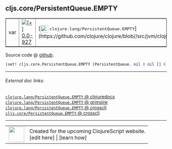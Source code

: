 ## cljs.core/PersistentQueue.EMPTY



 <table border="1">
<tr>
<td>var</td>
<td><a href="https://github.com/cljsinfo/cljs-api-docs/tree/0.0-927"><img valign="middle" alt="[+] 0.0-927" title="Added in 0.0-927" src="https://img.shields.io/badge/+-0.0--927-lightgrey.svg"></a> </td>
<td>
[<img height="24px" valign="middle" src="http://i.imgur.com/1GjPKvB.png"> <samp>clojure.lang/PersistentQueue.EMPTY</samp>](https://github.com/clojure/clojure/blob//src/jvm/clojure/lang/PersistentQueue.java)
</td>
</tr>
</table>









Source code @ [github](https://github.com/clojure/clojurescript/blob/r2127/src/cljs/cljs/core.cljs#L3866):

```clj
(set! cljs.core.PersistentQueue.EMPTY (PersistentQueue. nil 0 nil [] 0))
```

<!--
Repo - tag - source tree - lines:

 <pre>
clojurescript @ r2127
└── src
    └── cljs
        └── cljs
            └── <ins>[core.cljs:3866](https://github.com/clojure/clojurescript/blob/r2127/src/cljs/cljs/core.cljs#L3866)</ins>
</pre>

-->

---



###### External doc links:

[`clojure.lang/PersistentQueue.EMPTY` @ clojuredocs](http://clojuredocs.org/clojure.lang/PersistentQueue.EMPTY)<br>
[`clojure.lang/PersistentQueue.EMPTY` @ grimoire](http://conj.io/store/v1/org.clojure/clojure/1.7.0-beta3/clj/clojure.lang/PersistentQueue.EMPTY/)<br>
[`clojure.lang/PersistentQueue.EMPTY` @ crossclj](http://crossclj.info/fun/clojure.lang/PersistentQueue.EMPTY.html)<br>
[`cljs.core/PersistentQueue.EMPTY` @ crossclj](http://crossclj.info/fun/cljs.core.cljs/PersistentQueue.EMPTY.html)<br>

---

 <table>
<tr><td>
<img valign="middle" align="right" width="48px" src="http://i.imgur.com/Hi20huC.png">
</td><td>
Created for the upcoming ClojureScript website.<br>
[edit here] | [learn how]
</td></tr></table>

[edit here]:https://github.com/cljsinfo/cljs-api-docs/blob/master/cljsdoc/cljs.core/PersistentQueueDOTEMPTY.cljsdoc
[learn how]:https://github.com/cljsinfo/cljs-api-docs/wiki/cljsdoc-files

<!--

This information was too distracting to show to readers, but I'll leave it
commented here since it is helpful to:

- pretty-print the data used to generate this document
- and show how to retrieve that data



The API data for this symbol:

```clj
{:ns "cljs.core",
 :name "PersistentQueue.EMPTY",
 :history [["+" "0.0-927"]],
 :parent-type "PersistentQueue",
 :type "var",
 :full-name-encode "cljs.core/PersistentQueueDOTEMPTY",
 :source {:code "(set! cljs.core.PersistentQueue.EMPTY (PersistentQueue. nil 0 nil [] 0))",
          :title "Source code",
          :repo "clojurescript",
          :tag "r2127",
          :filename "src/cljs/cljs/core.cljs",
          :lines [3866]},
 :full-name "cljs.core/PersistentQueue.EMPTY",
 :clj-symbol "clojure.lang/PersistentQueue.EMPTY"}

```

Retrieve the API data for this symbol:

```clj
;; from Clojure REPL
(require '[clojure.edn :as edn])
(-> (slurp "https://raw.githubusercontent.com/cljsinfo/cljs-api-docs/catalog/cljs-api.edn")
    (edn/read-string)
    (get-in [:symbols "cljs.core/PersistentQueue.EMPTY"]))
```

-->

